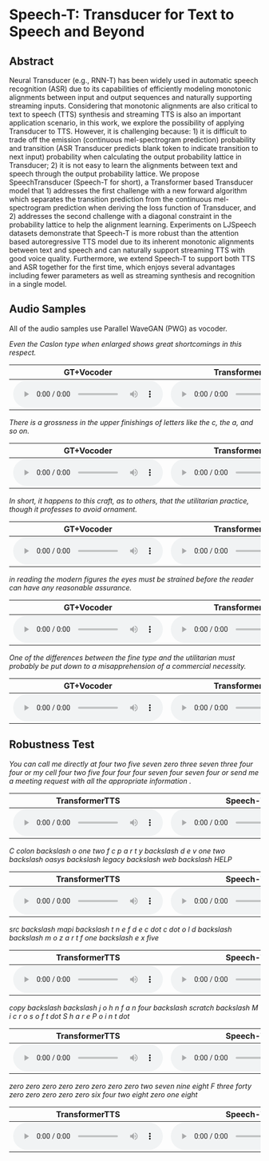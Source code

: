# Speech-T: Transducer for Text to Speech and Beyond

## Abstract

Neural Transducer (e.g., RNN-T) has been widely used in automatic speech recognition (ASR) due to its capabilities of efficiently modeling monotonic alignments between input and output sequences and naturally supporting streaming inputs. Considering that monotonic alignments are also critical to text to speech (TTS) synthesis and streaming TTS is also an important application scenario, in this work, we explore the possibility of applying Transducer to TTS. However, it is challenging because: 1) it is difficult to trade off the emission (continuous mel-spectrogram prediction) probability and transition (ASR Transducer predicts blank token to indicate transition to next input) probability when calculating the output probability lattice in Transducer; 2) it is not easy to learn the alignments between text and speech through the output probability lattice. We propose SpeechTransducer (Speech-T for short), a Transformer based Transducer model that 1) addresses the first challenge with a new forward algorithm which separates the transition prediction from the continuous mel-spectrogram prediction when deriving the loss function of Transducer, and 2) addresses the second challenge with a diagonal constraint in the probability lattice to help the alignment learning. Experiments on LJSpeech datasets demonstrate that Speech-T is more robust than the attention based autoregressive TTS model due to its inherent monotonic alignments between text and speech and can naturally support streaming TTS with good voice quality. Furthermore, we extend Speech-T to support both TTS and ASR together for the first time, which enjoys several advantages including fewer parameters as well as streaming synthesis and recognition in a single model.

## Audio Samples

All of the audio samples use Parallel WaveGAN (PWG) as vocoder. 

<!-- *This is best furthered by the avoidance of irrational swellings and spiky projections, and by the using of careful purity of line.*

<table><thead>
<tr>
<th style="text-align: center">GT+Vocoder </th>
<th style="text-align: center">TransformerTTS</th>
<th style="text-align: center">Speech-T</th>
</tr></thead><tbody>
<tr>
<td style="text-align: center"><audio controls="controls" ><source src="static/audio/gt1.wav" autoplay/></audio></td>
<td style="text-align: center"><audio controls="controls" ><source src="static/audio/tt1.wav" autoplay/></audio></td>
<td style="text-align: center"><audio controls="controls" ><source src="static/audio/st1.wav" autoplay/></audio></td>
</tr>
</tbody></table> -->


*Even the Caslon type when enlarged shows great shortcomings in this respect.*

<table><thead>
<tr>
<th style="text-align: center">GT+Vocoder </th>
<th style="text-align: center">TransformerTTS</th>
<th style="text-align: center">Speech-T</th>
</tr></thead><tbody>
<tr>
<td style="text-align: center"><audio controls="controls" ><source src="static/audio/gt2.wav" autoplay/></audio></td>
<td style="text-align: center"><audio controls="controls" ><source src="static/audio/tt2.wav" autoplay/></audio></td>
<td style="text-align: center"><audio controls="controls" ><source src="static/audio/st2.wav" autoplay/></audio></td>
</tr>
</tbody></table>


*There is a grossness in the upper finishings of letters like the c, the a, and so on.*

<table><thead>
<tr>
<th style="text-align: center">GT+Vocoder </th>
<th style="text-align: center">TransformerTTS</th>
<th style="text-align: center">Speech-T</th>
</tr></thead><tbody>
<tr>
<td style="text-align: center"><audio controls="controls" ><source src="static/audio/gt3.wav" autoplay/></audio></td>
<td style="text-align: center"><audio controls="controls" ><source src="static/audio/tt3.wav" autoplay/></audio></td>
<td style="text-align: center"><audio controls="controls" ><source src="static/audio/st3.wav" autoplay/></audio></td>
</tr>
</tbody></table>


*In short, it happens to this craft, as to others, that the utilitarian practice, though it professes to avoid ornament.*

<table><thead>
<tr>
<th style="text-align: center">GT+Vocoder </th>
<th style="text-align: center">TransformerTTS</th>
<th style="text-align: center">Speech-T</th>
</tr></thead><tbody>
<tr>
<td style="text-align: center"><audio controls="controls" ><source src="static/audio/gt4.wav" autoplay/></audio></td>
<td style="text-align: center"><audio controls="controls" ><source src="static/audio/tt4.wav" autoplay/></audio></td>
<td style="text-align: center"><audio controls="controls" ><source src="static/audio/st4.wav" autoplay/></audio></td>
</tr>
</tbody></table>


*in reading the modern figures the eyes must be strained before the reader can have any reasonable assurance.*

<table><thead>
<tr>
<th style="text-align: center">GT+Vocoder </th>
<th style="text-align: center">TransformerTTS</th>
<th style="text-align: center">Speech-T</th>
</tr></thead><tbody>
<tr>
<td style="text-align: center"><audio controls="controls" ><source src="static/audio/gt5.wav" autoplay/></audio></td>
<td style="text-align: center"><audio controls="controls" ><source src="static/audio/tt5.wav" autoplay/></audio></td>
<td style="text-align: center"><audio controls="controls" ><source src="static/audio/st5.wav" autoplay/></audio></td>
</tr>
</tbody></table>


*One of the differences between the fine type and the utilitarian must probably be put down to a misapprehension of a commercial necessity.*

<table><thead>
<tr>
<th style="text-align: center">GT+Vocoder </th>
<th style="text-align: center">TransformerTTS</th>
<th style="text-align: center">Speech-T</th>
</tr></thead><tbody>
<tr>
<td style="text-align: center"><audio controls="controls" ><source src="static/audio/gt6.wav" autoplay/></audio></td>
<td style="text-align: center"><audio controls="controls" ><source src="static/audio/tt6.wav" autoplay/></audio></td>
<td style="text-align: center"><audio controls="controls" ><source src="static/audio/st6.wav" autoplay/></audio></td>
</tr>
</tbody></table>


## Robustness Test

*You can call me directly at four two five seven zero three seven three four four or my cell four two five four four four seven four seven four or send me a meeting request with all the appropriate information .*

<table><thead>
<tr>
<th style="text-align: center">TransformerTTS</th>
<th style="text-align: center">Speech-T</th>
</tr></thead><tbody>
<tr>
<td style="text-align: center"><audio controls="controls" ><source src="static/robustness/tt6.wav" autoplay/></audio></td>
<td style="text-align: center"><audio controls="controls" ><source src="static/robustness/st6.wav" autoplay/></audio></td>
</tr>
</tbody></table>


*C colon backslash o one two f c p a r t y backslash d e v one two backslash oasys backslash legacy backslash web backslash HELP*

<table><thead>
<tr>
<th style="text-align: center">TransformerTTS</th>
<th style="text-align: center">Speech-T</th>
</tr></thead><tbody>
<tr>
<td style="text-align: center"><audio controls="controls" ><source src="static/robustness/tt2.wav" autoplay/></audio></td>
<td style="text-align: center"><audio controls="controls" ><source src="static/robustness/st2.wav" autoplay/></audio></td>
</tr>
</tbody></table>


*src backslash mapi backslash t n e f d e c dot c dot o l d backslash backslash m o z a r t f one backslash e x five*

<table><thead>
<tr>
<th style="text-align: center">TransformerTTS</th>
<th style="text-align: center">Speech-T</th>
</tr></thead><tbody>
<tr>
<td style="text-align: center"><audio controls="controls" ><source src="static/robustness/tt3.wav" autoplay/></audio></td>
<td style="text-align: center"><audio controls="controls" ><source src="static/robustness/st3.wav" autoplay/></audio></td>
</tr>
</tbody></table>


*copy backslash backslash j o h n f a n four backslash scratch backslash M i c r o s o f t dot S h a r e P o i n t dot*

<table><thead>
<tr>
<th style="text-align: center">TransformerTTS</th>
<th style="text-align: center">Speech-T</th>
</tr></thead><tbody>
<tr>
<td style="text-align: center"><audio controls="controls" ><source src="static/robustness/tt4.wav" autoplay/></audio></td>
<td style="text-align: center"><audio controls="controls" ><source src="static/robustness/st4.wav" autoplay/></audio></td>
</tr>
</tbody></table>


*zero zero zero zero zero zero zero zero two seven nine eight F three forty zero zero zero zero zero six four two eight zero one eight*

<table><thead>
<tr>
<th style="text-align: center">TransformerTTS</th>
<th style="text-align: center">Speech-T</th>
</tr></thead><tbody>
<tr>
<td style="text-align: center"><audio controls="controls" ><source src="static/robustness/tt6.wav" autoplay/></audio></td>
<td style="text-align: center"><audio controls="controls" ><source src="static/robustness/st6.wav" autoplay/></audio></td>
</tr>
</tbody></table>
